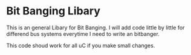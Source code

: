 # Bit Banging Libary
This is an general Libary for Bit Banging. I will add code little by little for differend bus systems everytime I need to write an bitbanger.

This code shoud work for all uC if you make small changes. 

